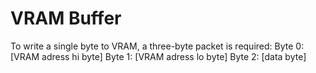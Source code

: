 # VRAM Buffer

To write a single byte to VRAM, a three-byte packet is required:
Byte 0: [VRAM adress hi byte]
Byte 1: [VRAM adress lo byte]
Byte 2: [data byte]
